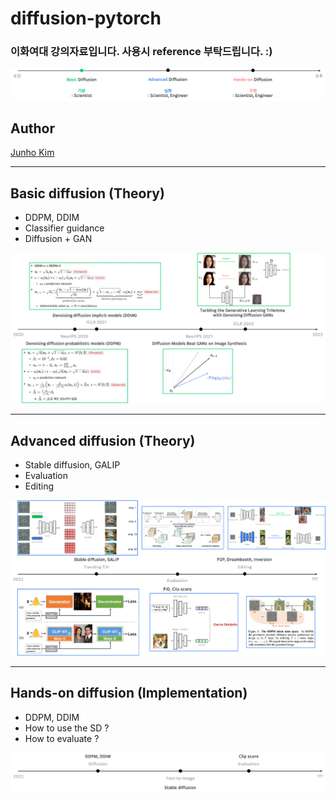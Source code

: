 # diffusion-pytorch
### 이화여대 강의자료입니다. 사용시 reference 부탁드립니다. :)

<div align="center">
  <img src=./assets/figs/teaser.png>
</div>

## Author
[Junho Kim](http://bit.ly/jhkim_resume)

---

## Basic diffusion (Theory)
* DDPM, DDIM
* Classifier guidance
* Diffusion + GAN
  
<div align="center">
  <img src=./assets/figs/basic_fig.png>
</div>

---
## Advanced diffusion (Theory)
* Stable diffusion, GALIP
* Evaluation
* Editing

<div align="center">
  <img src=./assets/figs/advanced_fig.png>
</div>

---
## Hands-on diffusion (Implementation)
* DDPM, DDIM
* How to use the SD ?
* How to evaluate ?

<div align="center">
  <img src=./assets/figs/handson_fig.png>
</div>
